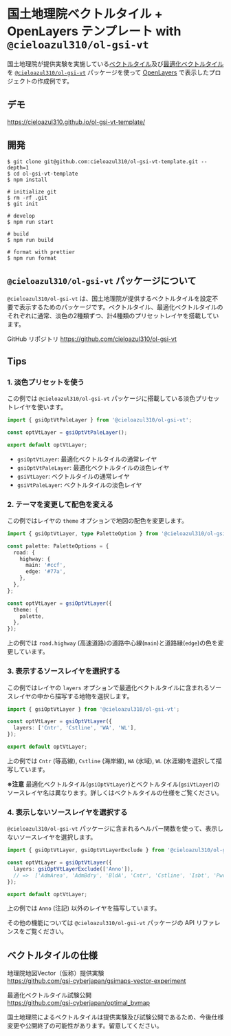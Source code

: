 # 国土地理院ベクトルタイル + OpenLayers テンプレート with `@cieloazul310/ol-gsi-vt`

国土地理院が提供実験を実施している[ベクトルタイル](https://github.com/gsi-cyberjapan/gsimaps-vector-experiment "地理院地図Vector（仮称）提供実験")及び[最適化ベクトルタイル](https://github.com/gsi-cyberjapan/optimal_bvmap "最適化ベクトルタイル試験公開")を [`@cieloazul310/ol-gsi-vt`] パッケージを使って [OpenLayers] で表示したプロジェクトの作成例です。

## デモ

<https://cieloazul310.github.io/ol-gsi-vt-template/>

## 開発

```shell
$ git clone git@github.com:cieloazul310/ol-gsi-vt-template.git --depth=1
$ cd ol-gsi-vt-template
$ npm install

# initialize git
$ rm -rf .git
$ git init

# develop
$ npm run start

# build
$ npm run build

# format with prettier
$ npm run format
```

## `@cieloazul310/ol-gsi-vt` パッケージについて

`@cieloazul310/ol-gsi-vt` は、国土地理院が提供するベクトルタイルを設定不要で表示するためのパッケージです。ベクトルタイル、最適化ベクトルタイルのそれぞれに通常、淡色の2種類ずつ、計4種類のプリセットレイヤを搭載しています。

GitHub リポジトリ
<https://github.com/cieloazul310/ol-gsi-vt>

## Tips

### 1. 淡色プリセットを使う

この例では `@cieloazul310/ol-gsi-vt` パッケージに搭載している淡色プリセットレイヤを使います。

```ts
import { gsiOptVtPaleLayer } from '@cieloazul310/ol-gsi-vt';

const optVtLayer = gsiOptVtPaleLayer();

export default optVtLayer;
```

- `gsiOptVtLayer`: 最適化ベクトルタイルの通常レイヤ
- `gsiOptVtPaleLayer`: 最適化ベクトルタイルの淡色レイヤ
- `gsiVtLayer`: ベクトルタイルの通常レイヤ
- `gsiVtPaleLayer`: ベクトルタイルの淡色レイヤ

### 2. テーマを変更して配色を変える

この例ではレイヤの `theme` オプションで地図の配色を変更します。

```ts
import { gsiOptVtLayer, type PaletteOption } from '@cieloazul310/ol-gsi-vt';

const palette: PaletteOptions = {
  road: {
    highway: {
      main: '#ccf',
      edge: '#77a',
    },
  },
};

const optVtLayer = gsiOptVtLayer({
  theme: {
    palette,
  },
});
```

上の例では `road.highway` (高速道路)の道路中心線(`main`)と道路縁(`edge`)の色を変更しています。

### 3. 表示するソースレイヤを選択する

この例ではレイヤの `layers` オプションで最適化ベクトルタイルに含まれるソースレイヤの中から描写する地物を選択します。

```ts
import { gsiOptVtLayer } from '@cieloazul310/ol-gsi-vt';

const optVtLayer = gsiOptVtLayer({
  layers: ['Cntr', 'Cstline', 'WA', 'WL'],
});

export default optVtLayer;
```

上の例では `Cntr` (等高線), `Cstline` (海岸線), `WA` (水域), `WL` (水涯線)を選択して描写しています。

**※注意** 最適化ベクトルタイル(`gsiOptVtLayer`)とベクトルタイル(`gsiVtLayer`)のソースレイヤ名は異なります。詳しくはベクトルタイルの仕様をご覧ください。

### 4. 表示しないソースレイヤを選択する

`@cieloazul310/ol-gsi-vt` パッケージに含まれるヘルパー関数を使って、表示しないソースレイヤを選択します。

```ts
import { gsiOptVtLayer, gsiOptVtLayerExclude } from '@cieloazul310/ol-gsi-vt';

const optVtLayer = gsiOptVtLayer({
  layers: gsiOptVtLayerExclude(['Anno']),
  // =>  ['AdmArea', 'AdmBdry', 'BldA', 'Cntr', 'Cstline', 'Isbt', 'PwrTrnsmL', 'RailCL', 'RailTrCL', 'RdEdg', 'RdCompt', 'RdCL', 'RvrCL', 'SpcfArea', 'StrctLine', 'StrctArea', 'TpgphArea', 'TpgphLine', 'WA', 'WL', 'WStrA', 'WStrL', 'WRltLine']
});

export default optVtLayer;
```

上の例では `Anno` (注記) 以外のレイヤを描写しています。

その他の機能については `@cieloazul310/ol-gsi-vt` パッケージの API リファレンスをご覧ください。

## ベクトルタイルの仕様

地理院地図Vector（仮称）提供実験  
<https://github.com/gsi-cyberjapan/gsimaps-vector-experiment>

最適化ベクトルタイル試験公開  
<https://github.com/gsi-cyberjapan/optimal_bvmap>

国土地理院によるベクトルタイルは提供実験及び試験公開であるため、今後仕様変更や公開終了の可能性があります。留意してください。

[OpenLayers]: https://openlayers.org/ "OpenLayers"
[`@cieloazul310/ol-gsi-vt`]: https://github.com/cieloazul310/ol-gsi-vt "@cieloazul310/ol-gsi-vt"
